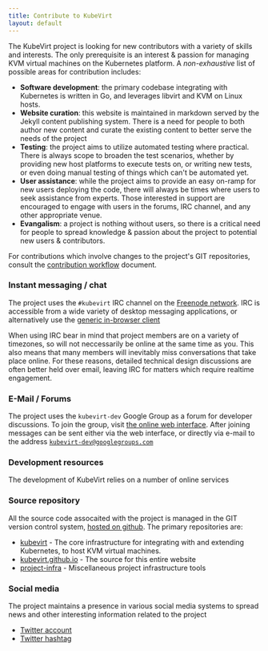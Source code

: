 ```yaml
---
title: Contribute to KubeVirt
layout: default
---
```


The KubeVirt project is looking for new contributors with a variety of skills
and interests. The only prerequisite is an interest & passion for managing KVM
virtual machines on the Kubernetes platform. A *non-exhaustive* list of possible
areas for contribution includes:

* **Software development**: the primary codebase integrating with Kubernetes is
written in Go, and leverages libvirt and KVM on Linux hosts.
* **Website curation**: this website is maintained in markdown served by the
Jekyll content publishing system. There is a need for people to both author new
content and curate the existing content to better serve the needs of the project
* **Testing**: the project aims to utilize automated testing where practical.
There is always scope to broaden the test scenarios, whether by providing new
host platforms to execute tests on, or writing new tests, or even doing manual
testing of things which can't be automated yet.
* **User assistance**: while the project aims to provide an easy on-ramp for
new users deploying the code, there will always be times where users to seek
assistance from experts. Those interested in support are encouraged to engage
with users in the forums, IRC channel, and any other appropriate venue.
* **Evangalism**: a project is nothing without users, so there is a critical
need for people to spread knowledge & passion about the project to potential
new users & contributors.

For contributions which involve changes to the project's GIT repositories,
consult the [contribution workflow](/contrib-workflow) document.

### Instant messaging / chat

The project uses the ``#kubevirt`` IRC channel on the [Freenode
network](https://irc.freenode.net). IRC is accessible from a wide variety of
desktop messaging applications, or alternatively use the [generic in-browser
client](https://kiwiirc.com/client/irc.freenode.net/kubevirt)

When using IRC bear in mind that project members are on a variety of timezones,
so will not neccessarily be online at the same time as you. This also means
that many members will inevitably miss conversations that take place online.
For these reasons, detailed technical design discussions are often better held
over email, leaving IRC for matters which require realtime engagement.

### E-Mail / Forums

The project uses the ``kubevirt-dev`` Google Group as a forum for developer
discussions. To join the group, visit [the online web
interface](https://groups.google.com/forum/#!forum/kubevirt-dev). After joining
messages can be sent either via the web interface, or directly via e-mail to
the address [``kubevirt-dev@googlegroups.com``](mailto:kubevirt-dev@googlegroups.com)

### Development resources

The development of KubeVirt relies on a number of online services

### Source repository

All the source code assocaited with the project is managed in the GIT version
control system, [hosted on github](https://github.com/kubevirt/). The primary
repositories are:

* [kubevirt](https://github.com/kubevirt/kubevirt) - The core infrastructure for integrating with and extending Kubernetes, to host KVM virtual machines.
* [kubevirt.github.io](https://github.com/kubevirt/kubevirt.github.io) - The source for this entire website
* [project-infra](https://github.com/kubevirt/project-infra) - Miscellaneous project infrastructure tools

### Social media

The project maintains a presence in various social media systems to spread news
and other interesting information related to the project

* [Twitter account](https://twitter.com/kubevirt)
* [Twitter hashtag](https://twitter.com/hashtag/kubevirt)
